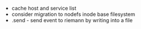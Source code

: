 - cache host and service list
- consider migration to nodefs inode base filesystem
- .send - send event to riemann by writing into a file
